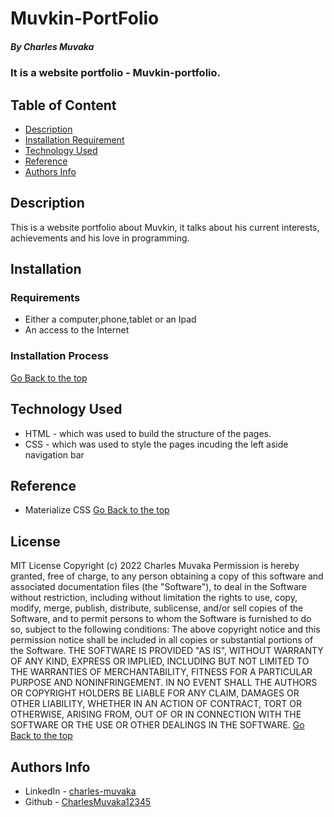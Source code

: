 # Muvkin-PortFolio
##### By Charles Muvaka
### It is a website portfolio - Muvkin-portfolio.
## Table of Content
 + [Description](#description)
 + [Installation Requirement](#Installation)
 + [Technology Used](#technology-used)
 + [Reference](#reference)
 + [Authors Info](#author-Info)
## Description
 <p>This is  a website portfolio about Muvkin, it talks about his current interests, achievements and his love in programming.</p>

## Installation
### Requirements
 * Either a computer,phone,tablet or an Ipad
 * An access to the Internet
### Installation Process
 [Go Back to the top](#Muvkin-PortFolio)
## Technology Used
 * HTML - which was used to build the structure of the pages.
 * CSS - which was used to style the pages incuding the left aside navigation bar
## Reference
 * Materialize CSS
 [Go Back to the top](#Muvkin-PortFolio)
## License
 MIT License
Copyright (c) 2022 Charles Muvaka
Permission is hereby granted, free of charge, to any person obtaining a copy
of this software and associated documentation files (the "Software"), to deal
in the Software without restriction, including without limitation the rights
to use, copy, modify, merge, publish, distribute, sublicense, and/or sell
copies of the Software, and to permit persons to whom the Software is
furnished to do so, subject to the following conditions:
The above copyright notice and this permission notice shall be included in all
copies or substantial portions of the Software.
THE SOFTWARE IS PROVIDED "AS IS", WITHOUT WARRANTY OF ANY KIND, EXPRESS OR
IMPLIED, INCLUDING BUT NOT LIMITED TO THE WARRANTIES OF MERCHANTABILITY,
FITNESS FOR A PARTICULAR PURPOSE AND NONINFRINGEMENT. IN NO EVENT SHALL THE
AUTHORS OR COPYRIGHT HOLDERS BE LIABLE FOR ANY CLAIM, DAMAGES OR OTHER
LIABILITY, WHETHER IN AN ACTION OF CONTRACT, TORT OR OTHERWISE, ARISING FROM,
OUT OF OR IN CONNECTION WITH THE SOFTWARE OR THE USE OR OTHER DEALINGS IN THE
SOFTWARE.
[Go Back to the top](#Muvkin-PortFolio)
## Authors Info
 * LinkedIn - [charles-muvaka](https://ke.linkedin.com/in/charles-muvaka-bb958910a)
 * Github - [CharlesMuvaka12345](https://github.com/CharlesMuvaka12345)
